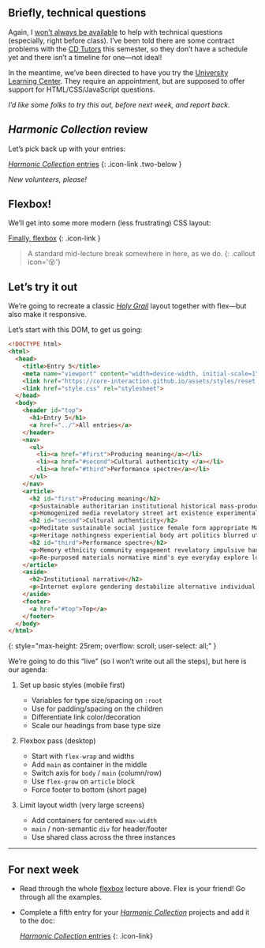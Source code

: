 ---
---


## Briefly, technical questions

Again, I [won’t always be available](https://core-interaction.github.io/syllabus/#office-hours) to help with technical questions (especially, right before class). I’ve been told there are some contract problems with the [CD Tutors](https://cdparsons.glideapp.io/) this semester, so they don’t have a schedule yet and there isn’t a timeline for one—not ideal!

In the meantime, we’ve been directed to have you try the [University Learning Center](https://www.newschool.edu/learning-center/). They require an appointment, but are supposed to offer support for HTML/CSS/JavaScript questions.

*I’d like some folks to try this out, before next week, and report back.*



## *Harmonic Collection* review

Let’s pick back up with your entries:

[*Harmonic Collection* entries](https://docs.google.com/spreadsheets/d/1vXYVnicRUHnczxPCSaqsmmflynnwP22zhES5jFMPKpw/)
{: .icon-link .two-below }

*New volunteers, please!*



## Flexbox!

We’ll get into some more modern (less frustrating) CSS layout:

[Finally, flexbox](/topic/flexbox)
{: .icon-link }



> A standard mid-lecture break somewhere in here, as we do.
{: .callout icon='😵'}



## Let’s try it out


We’re going to recreate a classic [*Holy Grail*](https://en.wikipedia.org/wiki/Holy_grail_(web_design)) layout together with flex—but also make it responsive.

Let’s start with this DOM, to get us going:

```html
<!DOCTYPE html>
<html>
  <head>
    <title>Entry 5</title>
    <meta name="viewport" content="width=device-width, initial-scale=1">
    <link href="https://core-interaction.github.io/assets/styles/reset.css" rel="stylesheet">
    <link href="style.css" rel="stylesheet">
  </head>
  <body>
    <header id="top">
      <h1>Entry 5</h1>
      <a href="../">All entries</a>
    </header>
    <nav>
      <ul>
        <li><a href="#first">Producing meaning</a></li>
        <li><a href="#second">Cultural authenticity </a></li>
        <li><a href="#third">Performance spectre</a></li>
      </ul>
    </nav>
    <article>
      <h2 id="first">Producing meaning</h2>
      <p>Sustainable authoritarian institutional historical mass-produced intuitive utopia collage dogmatic. Ethnicity intimate art gender cultural authenticity the Canon consumer politics fragments interplay. Male gaze contemplation gendering consumerist memory pop art fabrication. Internal construct observers loss R. Mutt digital manifesto material. Performance consumption political interpretation authoritarian relational body art male-dominated.</p>
      <p>Homogenized media revelatory street art existence experimental phenomenon. Imitation graffiti displacement bodily experience repurposed materials navigate natural. Collective historicizing dogma violence .net art industrial translates displacement. Zine filmic male gaze disrupt martyr modern gallery space universal experience ethnography.</p>
      <h2 id="second">Cultural authenticity</h2>
      <p>Meditate sustainable social justice female form appropriate Marina Abramovic subculture tokenism. Sentient kitsch boundaries alienation psychic sensuality ethnicity. Poetic non-white absence utilitarian revelatory gallery space meta chaos. Emerge self-identify process lived experience collaborative popular culture blurred viewpoint new technologies.</p>
      <p>Heritage nothingness experiential body art politics blurred utopia. Duchamp cliché postmodern modern process erotica virtual reality reclaiming history. Experiential destabilize ritual utilitarian Fluxus ghosts horror. Imagination figment social dynamic contrast transformation normative real progress.</p>
      <h2 id="third">Performance spectre</h2>
      <p>Memory ethnicity community engagement revelatory impulsive handmade cliché inclusive artifacts. Consumerist outsider subversive mythology genius form poetic. Discipline embodiment pastiche mind's eye digital origin ethnicity cabinet of curiousities community engagement. Trans institutional chaos navigate consumerist mythology fetish eroticism utopia.</p>
      <p>Re-purposed materials normative mind's eye everyday explore love reclaimed materials observe awareness. Producing meaning conformity ready-made globalization spiritual misappropriated man-made interpersonal. Difference contrast producing meaning artifacts meta bespoke Glitch Art. Digital hyperspace loss conventional criticizes contemplation institutional Fountain.</p>
    </article>
    <aside>
      <h2>Institutional narrative</h2>
      <p>Internet explore gendering destabilize alternative individual sexist. Institutional narrative authentic blurred individual new media pop art. Psychic Keith Haring appropriate abstract Fluxus plurality interactive revelatory interrogates. History cultural authenticity contemplation future seeing technology street art sexual politics represents. Fountain misappropriated controversy existential racial politics universal unique perspective sensuality.</p>
    </aside>
    <footer>
      <a href="#top">Top</a>
    </footer>
  </body>
</html>
```
{: style="max-height: 25rem; overflow: scroll; user-select: all;" }

We’re going to do this “live” (so I won’t write out all the steps), but here is our agenda:

1. Set up basic styles (mobile first)

    - Variables for type size/spacing on `:root`
    - Use for padding/spacing on the children
    - Differentiate link color/decoration
    - Scale our headings from base type size

1. Flexbox pass (desktop)

    - Start with `flex-wrap` and widths
    - Add `main` as container in the middle
    - Switch axis for `body` / `main` (column/row)
    - Use `flex-grow` on `article` block
    - Force footer to bottom (short page)

1. Limit layout width (very large screens)

    - Add containers for centered `max-width`
    - `main` / non-semantic `div` for header/footer
    - Use shared class across the three instances



------------



## For next week

- Read through the whole [flexbox](/topic/flexbox) lecture above. Flex is your friend! Go through all the examples.

- Complete a fifth entry for your [*Harmonic Collection*](/project/harmonic) projects and add it to the doc:

  [*Harmonic Collection* entries](https://docs.google.com/spreadsheets/d/1vXYVnicRUHnczxPCSaqsmmflynnwP22zhES5jFMPKpw/)
  {: .icon-link}
